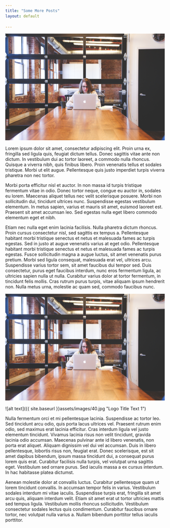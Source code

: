 ```yaml
---
title: "Some More Posts"
layout: default

---
```



<img src="assets/images/40.jpg">

Lorem ipsum dolor sit amet, consectetur adipiscing elit. Proin urna ex, fringilla sed ligula quis, feugiat dictum tellus. Donec sagittis vitae ante non dictum. In vestibulum dui ac tortor laoreet, a commodo nulla rhoncus. Quisque a viverra nibh, quis finibus libero. Proin venenatis tellus et sodales tristique. Morbi ut elit augue. Pellentesque quis justo imperdiet turpis viverra pharetra non nec tortor.

Morbi porta efficitur nisl et auctor. In non massa id turpis tristique fermentum vitae in odio. Donec tortor neque, congue eu auctor in, sodales eu lorem. Maecenas aliquet tellus nec velit scelerisque posuere. Morbi non sollicitudin dui, tincidunt ultrices nunc. Suspendisse egestas vestibulum elementum. In metus sapien, varius et mauris sit amet, euismod laoreet est. Praesent sit amet accumsan leo. Sed egestas nulla eget libero commodo elementum eget et nibh.

Etiam nec nulla eget enim lacinia facilisis. Nulla pharetra dictum rhoncus. Proin cursus consectetur nisl, sed sagittis ex tempus a. Pellentesque habitant morbi tristique senectus et netus et malesuada fames ac turpis egestas. Sed in justo at augue venenatis varius at eget odio. Pellentesque habitant morbi tristique senectus et netus et malesuada fames ac turpis egestas. Fusce sollicitudin magna a augue luctus, sit amet venenatis purus pretium. Morbi sed ligula consequat, malesuada erat vel, ultrices arcu. Suspendisse varius tortor sem, sit amet faucibus dui tempor sed. Duis consectetur, purus eget faucibus interdum, nunc eros fermentum ligula, ac ultricies sapien nulla ut nulla. Curabitur varius dolor at tortor fermentum, in tincidunt felis mollis. Cras rutrum purus turpis, vitae aliquam ipsum hendrerit non. Nulla metus urna, molestie ac quam sed, commodo faucibus nunc.

<img src="assets/images/40.jpg">

![alt text]({{ site.baseurl }}assets/images/40.jpg "Logo Title Text 1")


Nulla fermentum orci et mi pellentesque lacinia. Suspendisse ac tortor leo. Sed tincidunt arcu odio, quis porta lacus ultrices vel. Praesent rutrum enim odio, sed maximus erat lacinia efficitur. Cras interdum ligula vel justo elementum tincidunt. Vivamus lacinia risus non velit tincidunt, gravida lacinia odio accumsan. Maecenas pulvinar ante id libero venenatis, non porta erat aliquet. Aliquam dignissim vel dui vel accumsan. Duis in libero pellentesque, lobortis risus non, feugiat erat. Donec scelerisque, est sit amet dapibus bibendum, ipsum massa tincidunt dui, a consequat purus lorem quis erat. Curabitur facilisis nulla turpis, vel volutpat urna sagittis eget. Vestibulum sed ornare purus. Sed iaculis massa a ex cursus interdum. In hac habitasse platea dictumst.

Aenean molestie dolor at convallis luctus. Curabitur pellentesque quam ut lorem tincidunt convallis. In accumsan tempor felis in varius. Vestibulum sodales interdum mi vitae iaculis. Suspendisse turpis erat, fringilla sit amet arcu quis, aliquam interdum velit. Etiam sit amet erat ut tortor ultricies mattis sed tempus ligula. Vestibulum mollis rhoncus sollicitudin. Vestibulum consectetur sodales lectus quis condimentum. Curabitur faucibus ornare tortor, nec volutpat nulla varius a. Nullam bibendum porttitor tellus iaculis porttitor.

